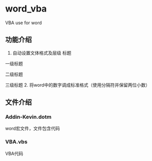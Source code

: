 # word_vba
VBA use for word
## 功能介绍
1. 自动设置文体格式及层级
标题

一级标题

二级标题

三级标题
2. 将word中的数字调成标准格式（使用分隔符并保留两位小数）
## 文件介绍
### Addin-Kevin.dotm
word宏文件，文件包含代码
### VBA.vbs
VBA代码

